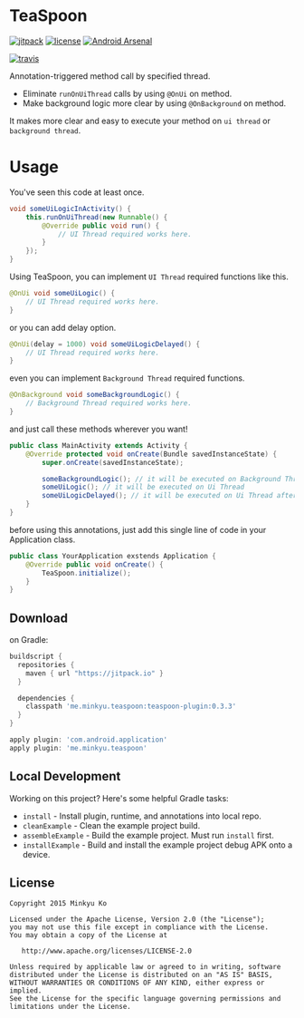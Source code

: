 TeaSpoon
========

[![jitpack](https://img.shields.io/badge/jitpack%20maven-v0.3.3-blue.svg)](https://img.shields.io/badge/jitpack%20maven-0.3.3-blue.svg)
[![license](https://img.shields.io/hexpm/l/plug.svg)](LICENSE)
[![Android Arsenal](https://img.shields.io/badge/Android%20Arsenal-TeaSpoon-blue.svg?style=flat)](http://android-arsenal.com/details/1/2997)

[![travis](https://api.travis-ci.org/KoMinkyu/teaspoon.svg)](https://travis-ci.org/KoMinkyu/teaspoon)

Annotation-triggered method call by specified thread.
* Eliminate `runOnUiThread` calls by using `@OnUi` on method.
* Make background logic more clear by using `@OnBackground` on method.

It makes more clear and easy to execute your method on `ui thread` or `background thread`.

Usage
=====
You've seen this code at least once.

``` java
void someUiLogicInActivity() {
	this.runOnUiThread(new Runnable() {
		@Override public void run() {
			// UI Thread required works here.
		}
	});
}
```

Using TeaSpoon, you can implement `UI Thread` required functions like this.

```java
@OnUi void someUiLogic() {
	// UI Thread required works here.
}
```

or you can add delay option.

``` java
@OnUi(delay = 1000) void someUiLogicDelayed() {
	// UI Thread required works here.
}
```

even you can implement `Background Thread` required functions.

``` java
@OnBackground void someBackgroundLogic() {
	// Background Thread required works here.
}
```

and just call these methods wherever you want!

``` java
public class MainActivity extends Activity {
	@Override protected void onCreate(Bundle savedInstanceState) {
		super.onCreate(savedInstanceState);

		someBackgroundLogic(); // it will be executed on Background Thread
		someUiLogic(); // it will be executed on Ui Thread
		someUiLogicDelayed(); // it will be executed on Ui Thread after specified delay
	}
}
```

before using this annotations, just add this single line of code in your Application class.

``` java
public class YourApplication exstends Application {
	@Override public void onCreate() {
		TeaSpoon.initialize();
	}
}
```

Download
--------

on Gradle:
```groovy
buildscript {
  repositories {
    maven { url "https://jitpack.io" }
  }

  dependencies {
    classpath 'me.minkyu.teaspoon:teaspoon-plugin:0.3.3'
  }
}

apply plugin: 'com.android.application'
apply plugin: 'me.minkyu.teaspoon'
```

Local Development
-----------------

Working on this project? Here's some helpful Gradle tasks:

 * `install` - Install plugin, runtime, and annotations into local repo.
 * `cleanExample` - Clean the example project build.
 * `assembleExample` - Build the example project. Must run `install` first.
 * `installExample` - Build and install the example project debug APK onto a device.

License
-------

    Copyright 2015 Minkyu Ko

    Licensed under the Apache License, Version 2.0 (the "License");
    you may not use this file except in compliance with the License.
    You may obtain a copy of the License at

       http://www.apache.org/licenses/LICENSE-2.0

    Unless required by applicable law or agreed to in writing, software
    distributed under the License is distributed on an "AS IS" BASIS,
    WITHOUT WARRANTIES OR CONDITIONS OF ANY KIND, either express or implied.
    See the License for the specific language governing permissions and
    limitations under the License.
